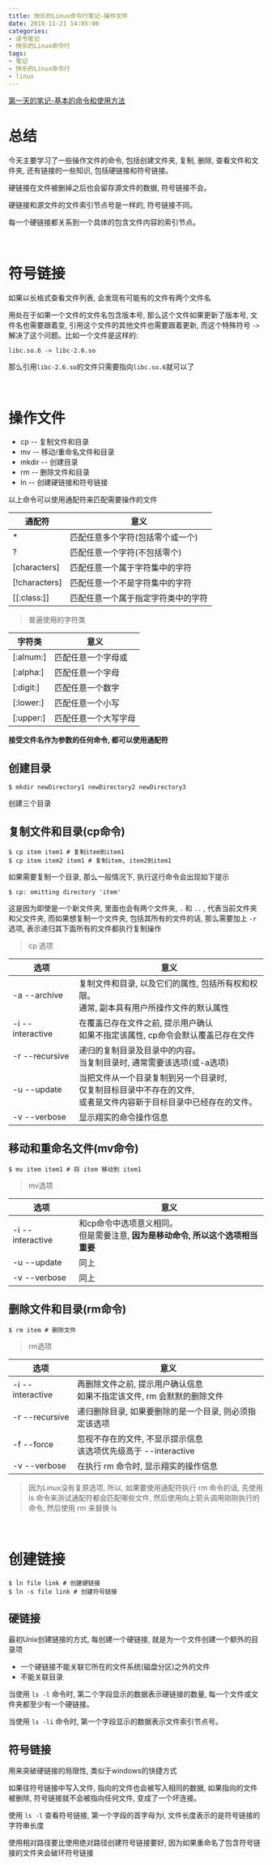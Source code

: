 ```yaml
---
title: 快乐的Linux命令行笔记-操作文件
date: 2018-11-21 14:05:06
categories:
- 读书笔记
- 快乐的Linux命令行
tags:
- 笔记
- 快乐的Linux命令行
- linux
---
```


[第一天的笔记-基本的命令和使用方法](/linux/The_Linux_Command_Line/The-Linux-Command-Line-read-note-1Day.html)<br>

# 总结

今天主要学习了一些操作文件的命令, 包括创建文件夹, 复制, 删除, 查看文件和文件夹, 还有链接的一些知识, 包括硬链接和符号链接。

硬链接在文件被删掉之后也会留存源文件的数据, 符号链接不会。

硬链接和源文件的文件索引节点号是一样的, 符号链接不同。

每一个硬链接都关系到一个具体的包含文件内容的索引节点。

<!--more-->

<br>

# 符号链接

如果以长格式查看文件列表, 会发现有可能有的文件有两个文件名

用处在于如果一个文件的文件名包含版本号, 那么这个文件如果更新了版本号, 文件名也需要跟着变, 引用这个文件的其他文件也需要跟着更新, 而这个特殊符号 `->` 解决了这个问题。比如一个文件是这样的:

`libc.so.6 -> libc-2.6.so`

那么引用`libc-2.6.so`的文件只需要指向`libc.so.6`就可以了

<br>

# 操作文件

* cp -- 复制文件和目录
* mv -- 移动/重命名文件和目录
* mkdir -- 创建目录
* rm -- 删除文件和目录
* ln -- 创建硬链接和符号链接

以上命令可以使用通配符来匹配需要操作的文件

| 通配符           | 意义                |
| ------------- | ----------------- |
| *             | 匹配任意多个字符(包括零个或一个) |
| ?             | 匹配任意一个字符(不包括零个)   |
| [characters]  | 匹配任意一个属于字符集中的字符   |
| [!characters] | 匹配任意一个不是字符集中的字符   |
| [[:class:]]   | 匹配任意一个属于指定字符类中的字符 |

> 普遍使用的字符类

| 字符类       | 意义         |
| --------- | ---------- |
| [:alnum:] | 匹配任意一个字母或  |
| [:alpha:] | 匹配任意一个字母   |
| [:digit:] | 匹配任意一个数字   |
| [:lower:] | 匹配任意一个小写   |
| [:upper:] | 匹配任意一个大写字母 |

**接受文件名作为参数的任何命令, 都可以使用通配符**

## 创建目录

```shell
$ mkdir newDirectory1 newDirectory2 newDirectory3
```

创建三个目录

## 复制文件和目录(cp命令)

```shell
$ cp item item1 # 复制item到item1
$ cp item item2 item1 # 复制item, item2到item1
```

如果需要复制一个目录, 那么一般情况下, 执行这行命令会出现如下提示

```shell
$ cp: omitting directory 'item'
```

这是因为即使是一个新文件夹, 里面也会有两个文件夹, `.` 和 `..` , 代表当前文件夹和父文件夹, 而如果想复制一个文件夹, 包括其所有的文件的话, 那么需要加上 `-r` 选项, 表示递归其下面所有的文件都执行复制操作

> cp 选项

| 选项               | 意义                                       |
| ---------------- | ---------------------------------------- |
| -a --archive     | 复制文件和目录, 以及它们的属性, 包括所有权和权限。<br>通常, 副本具有用户所操作文件的默认属性 |
| -i --interactive | 在覆盖已存在文件之前, 提示用户确认<br>如果不指定该属性, cp命令会默认覆盖已存在文件 |
| -r --recursive   | 递归的复制目录及目录中的内容。<br>当复制目录时, 通常需要该选项(或-a选项) |
| -u --update      | 当把文件从一个目录复制到另一个目录时,<br> 仅复制目标目录中不存在的文件, <br>或者是文件内容新于目标目录中已经存在的文件。 |
| -v --verbose     | 显示翔实的命令操作信息                              |

## 移动和重命名文件(mv命令)

```shell
$ mv item item1 # 将 item 移动到 item1
```

> mv选项

| 选项               | 意义                                       |
| ---------------- | ---------------------------------------- |
| -i --interactive | 和cp命令中选项意义相同。<br>但是需要注意, **因为是移动命令, 所以这个选项相当重要** |
| -u --update      | 同上                                       |
| -v --verbose     | 同上                                       |

## 删除文件和目录(rm命令)

```shell
$ rm item # 删除文件
```

> rm选项

| 选项               | 意义                                       |
| ---------------- | ---------------------------------------- |
| -i --interactive | 再删除文件之前, 提示用户确认信息<br>如果不指定该文件, rm 会默默的删除文件 |
| -r --recursive   | 递归删除目录, 如果要删除的是一个目录, 则必须指定该选项            |
| -f --force       | 忽视不存在的文件, 不显示提示信息<br>该选项优先级高于 --interactive |
| -v --verbose     | 在执行 rm 命令时, 显示翔实的操作信息                    |

> 因为Linux没有复原选项, 所以, 如果要使用通配符执行 rm 命令的话, 先使用 ls 命令来测试通配符都会匹配哪些文件, 然后使用向上箭头调用刚刚执行的命令, 然后使用 rm 来替换 ls

<br>

# 创建链接

```shell
$ ln file link # 创建硬链接
$ ln -s file link # 创建符号链接
```

## 硬链接

最初Unix创建链接的方式, 每创建一个硬链接, 就是为一个文件创建一个额外的目录项

* 一个硬链接不能关联它所在的文件系统(磁盘分区)之外的文件
* 不能关联目录

当使用 `ls -l` 命令时, 第二个字段显示的数据表示硬链接的数量, 每一个文件或文件夹都至少有一个硬链接。

当使用 `ls -li` 命令时, 第一个字段显示的数据表示文件索引节点号。

## 符号链接

用来突破硬链接的局限性, 类似于windows的快捷方式

如果往符号链接中写入文件, 指向的文件也会被写入相同的数据, 如果指向的文件被删除, 符号链接就不会被指向任何文件, 变成了一个坏连接。

使用 `ls -l` 查看符号链接, 第一个字段的首字母为l, 文件长度表示的是符号链接的字符串长度

使用相对路径要比使用绝对路径创建符号链接要好, 因为如果重命名了包含符号链接的文件夹会破环符号链接
